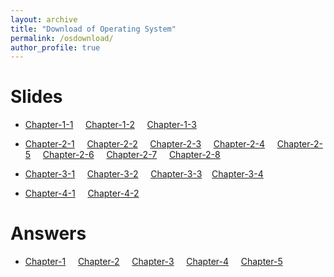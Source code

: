 ```yaml
---
layout: archive
title: "Download of Operating System"
permalink: /osdownload/
author_profile: true
---
```


Slides 
======
* [Chapter-1-1](../osdownload/chapter1/1.1_操作系统基本概念.pdf)&nbsp;&nbsp;&nbsp;&nbsp;     [Chapter-1-2](../osdownload/chapter1/1.2_操作系统形成与发展.pdf)&nbsp;&nbsp;&nbsp;&nbsp;       [Chapter-1-3](../osdownload/chapter1/1.3_操作系统结构设计.pdf)

* [Chapter-2-1](../osdownload/chapter2/2.1_进程及其实现.pdf)&nbsp;&nbsp;&nbsp;&nbsp;     [Chapter-2-2](../osdownload/chapter2/2.2_进程控制.pdf)&nbsp;&nbsp;&nbsp;&nbsp; [Chapter-2-3](../osdownload/chapter2/2.3_处理器调度.pdf)&nbsp;&nbsp;&nbsp;&nbsp; [Chapter-2-4](../osdownload/chapter2/2.4_进程联系.pdf)&nbsp;&nbsp;&nbsp;&nbsp; [Chapter-2-5](../osdownload/chapter2/2.5_临界区管理.pdf)&nbsp;&nbsp;&nbsp;&nbsp; [Chapter-2-6](../osdownload/chapter2/2.6_信号量与PV操作.pdf)&nbsp;&nbsp;&nbsp;&nbsp; [Chapter-2-7](../osdownload/chapter2/2.7_进程通信.pdf)&nbsp;&nbsp;&nbsp;&nbsp; [Chapter-2-8](../osdownload/chapter2/2.8_进程死锁.pdf)

* [Chapter-3-1](../osdownload/chapter3/3.1_存储管理基本概念.pdf)&nbsp;&nbsp;&nbsp;&nbsp;  [Chapter-3-2](../osdownload/chapter3/3.2_分页存储管理机制.pdf)&nbsp;&nbsp;&nbsp;&nbsp; [Chapter-3-3](../osdownload/chapter3/3.3_分段存储管理机制.pdf)&nbsp;&nbsp;&nbsp;&nbsp;[Chapter-3-4](../osdownload/chapter3/3.4_虚拟存储管理机制.pdf)&nbsp;&nbsp;&nbsp;&nbsp;

* [Chapter-4-1](../osdownload/chapter4/4.1_设备管理基本概念.pdf )&nbsp;&nbsp;&nbsp;&nbsp;  [Chapter-4-2](../osdownload/chapter4/4.2_设备控制方式.pdf)&nbsp;&nbsp;&nbsp;&nbsp;  


 

Answers 
====== 
* [Chapter-1](../osdownload/第1章_操作系统绪论_习题答案.pdf)&nbsp;&nbsp;&nbsp;&nbsp; [Chapter-2](../osdownload/第2章_处理器管理_习题答案.pdf)&nbsp;&nbsp;&nbsp;&nbsp; [Chapter-3](../osdownload/第3章_存储管理_习题答案.pdf)&nbsp;&nbsp;&nbsp;&nbsp; [Chapter-4](../osdownload/第4章_IO设备管理_习题答案.pdf)&nbsp;&nbsp;&nbsp;&nbsp; [Chapter-5](../osdownload/第5章_文件管理_习题答案.pdf) 
 









